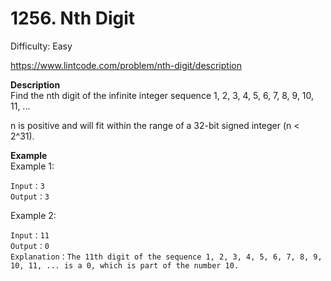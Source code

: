 # 1256. Nth Digit

Difficulty: Easy

https://www.lintcode.com/problem/nth-digit/description

**Description**  
Find the nth digit of the infinite integer sequence 1, 2, 3, 4, 5, 6, 7, 8, 9, 10, 11, ...

n is positive and will fit within the range of a 32-bit signed integer (n < 2^31).

**Example**  
Example 1:
```
Input：3
Output：3
```
Example 2:
```
Input：11
Output：0
Explanation：The 11th digit of the sequence 1, 2, 3, 4, 5, 6, 7, 8, 9, 10, 11, ... is a 0, which is part of the number 10.
```
